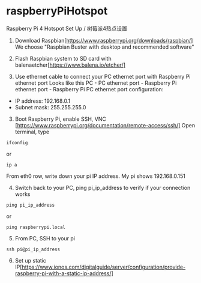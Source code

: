 # raspberryPiHotspot
Raspberry Pi 4 Hotspot Set Up / 树莓派4热点设置

1. Download Raspbian[https://www.raspberrypi.org/downloads/raspbian/]
We choose "Raspbian Buster with desktop and recommended software"

2. Flash Raspbian system to SD card with balenaetcher[https://www.balena.io/etcher/]

3. Use ethernet cable to connect your PC ethernet port with Raspberry Pi ethernet port
Looks like this
PC - PC ethernet port - Raspberry Pi ethernet port - Raspberry Pi
PC ethernet port configuration:
- IP address: 192.168.0.1
- Subnet mask: 255.255.255.0

3. Boot Raspberry Pi, enable SSH, VNC [https://www.raspberrypi.org/documentation/remote-access/ssh/]
Open terminal, type
```
ifconfig
```
or
```
ip a
```
From eth0 row, write down your pi IP address. My pi shows 192.168.0.151

4. Switch back to your PC, ping pi_ip_address to verify if your connection works
```
ping pi_ip_address
```
or
```
ping raspberrypi.local
```

5. From PC, SSH to your pi
```
ssh pi@pi_ip_address
```

6. Set up static IP[https://www.ionos.com/digitalguide/server/configuration/provide-raspberry-pi-with-a-static-ip-address/]


